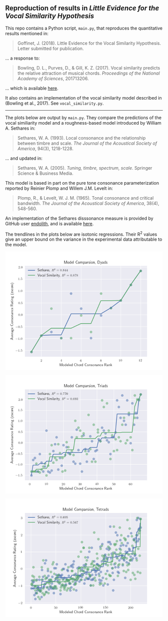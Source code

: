 ## Reproduction of results in *Little Evidence for the Vocal Similarity Hypothesis*

This repo contains a Python script, `main.py`, that reproduces the quantitative results mentioned in:

> Goffinet, J. (2018). Little Evidence for the Vocal Similarity Hypothesis. Letter submitted for publication.

... a response to:

> Bowling, D. L., Purves, D., & Gill, K. Z. (2017). Vocal similarity predicts the relative attraction of musical chords. *Proceedings of the National Academy of Sciences*, 201713206.

... which is available [here](https://doi.org/10.1073/pnas.1713206115).

It also contains an implementation of the vocal similarity model described in (Bowling et al., 2017).
See `vocal_similarity.py`.

---
The plots below are output by `main.py`. 
They compare the predictions of the vocal similiarity model and a roughness-based model introduced by William A. Sethares in:

> Sethares, W. A. (1993). Local consonance and the relationship between timbre and scale. *The Journal of the Acoustical Society of America*, 94(3), 1218-1228.

... and updated in:

> Sethares, W. A. (2005). *Tuning, timbre, spectrum, scale*. Springer Science & Business Media.

This model is based in part on the pure tone consonance parameterization reported by Reinier Plomp and Willem J.M. Levelt in:

> Plomp, R., & Levelt, W. J. M. (1965). Tonal consonance and critical bandwidth. *The Journal of the Acoustical Society of America*, 38(4), 548-560.

An implementation of the Sethares disssonance measure is provided by GitHub user [endolith](https://github.com/endolith), and is available [here](https://gist.github.com/endolith/3066664).

The trendlines in the plots below are isotonic regressions. 
Their R<sup>2</sup> values give an upper bound on the variance in the experimental data attributable to the model.


![alt text][reg1]

![alt text][reg2]

![alt text][reg3]

[reg1]: https://raw.githubusercontent.com/jackgoffinet/vocal_similarity/master/dyad_fits.png "Dyad Regression"
[reg2]: https://raw.githubusercontent.com/jackgoffinet/vocal_similarity/master/triad_fits.png "Triad Regression"
[reg3]: https://raw.githubusercontent.com/jackgoffinet/vocal_similarity/master/tetrad_fits.png "Tetrad Regression"
